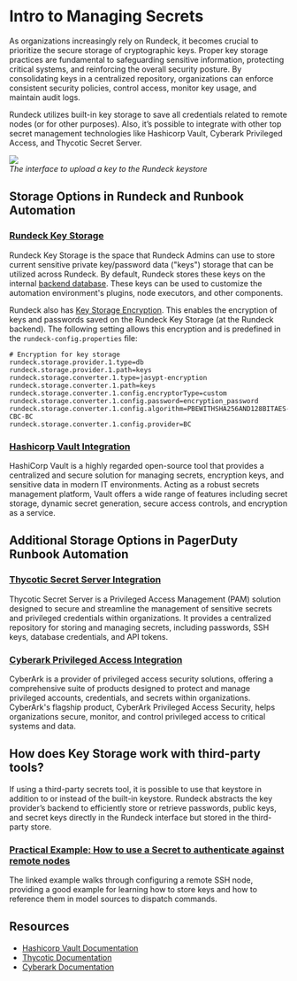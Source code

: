 # Intro to Managing Secrets
As organizations increasingly rely on Rundeck, it becomes crucial to prioritize the secure storage of cryptographic keys. Proper key storage practices are fundamental to safeguarding sensitive information, protecting critical systems, and reinforcing the overall security posture. By consolidating keys in a centralized repository, organizations can enforce consistent security policies, control access, monitor key usage, and maintain audit logs.

Rundeck utilizes built-in key storage to save all credentials related to remote nodes (or for other purposes). Also, it’s possible to integrate with other top secret management technologies like Hashicorp Vault, Cyberark Privileged Access, and Thycotic Secret Server.

![](/assets/img/secrets-1.png)<br>
_The interface to upload a key to the Rundeck keystore_

## Storage Options in Rundeck and Runbook Automation

### [Rundeck Key Storage](/manual/key-storage/index.md#rundeck-key-storage)
Rundeck Key Storage is the space that Rundeck Admins can use to store current sensitive private key/password data ("keys") storage that can be utilized across Rundeck. By default, Rundeck stores these keys on the internal [backend database](/administration/configuration/database/#database-overview). These keys can be used to customize the automation environment's plugins, node executors, and other components.

Rundeck also has [Key Storage Encryption](/administration/configuration/plugins/bundled-plugins.md#jasypt-encryption-plugin). This enables the encryption of keys and passwords saved on the Rundeck Key Storage (at the Rundeck backend). The following setting allows this encryption and is predefined in the `rundeck-config.properties` file:

```
# Encryption for key storage
rundeck.storage.provider.1.type=db
rundeck.storage.provider.1.path=keys
rundeck.storage.converter.1.type=jasypt-encryption
rundeck.storage.converter.1.path=keys
rundeck.storage.converter.1.config.encryptorType=custom
rundeck.storage.converter.1.config.password=encryption_password
rundeck.storage.converter.1.config.algorithm=PBEWITHSHA256AND128BITAES-CBC-BC
rundeck.storage.converter.1.config.provider=BC
```

### [Hashicorp Vault Integration](/learning/howto/vault-integration.md#how-to-integrate-hashicorp-vault)
HashiCorp Vault is a highly regarded open-source tool that provides a centralized and secure solution for managing secrets, encryption keys, and sensitive data in modern IT environments. Acting as a robust secrets management platform, Vault offers a wide range of features including secret storage, dynamic secret generation, secure access controls, and encryption as a service.

## Additional Storage Options in PagerDuty Runbook Automation

### [Thycotic Secret Server Integration](/manual/key-storage/storage-plugins/thycotic-storage.md#thycotic-storage-plugin-enterprise)
Thycotic Secret Server is a Privileged Access Management (PAM) solution designed to secure and streamline the management of sensitive secrets and privileged credentials within organizations. It provides a centralized repository for storing and managing secrets, including passwords, SSH keys, database credentials, and API tokens. 

### [Cyberark Privileged Access Integration](/manual/key-storage/storage-plugins/cyberark-storage.md#cyberark-key-storage-plugin-enterprise)
CyberArk is a provider of privileged access security solutions, offering a comprehensive suite of products designed to protect and manage privileged accounts, credentials, and secrets within organizations. CyberArk's flagship product, CyberArk Privileged Access Security, helps organizations secure, monitor, and control privileged access to critical systems and data.

## How does Key Storage work with third-party tools?
If using a third-party secrets tool, it is possible to use that keystore in addition to or instead of the built-in keystore.  Rundeck abstracts the key provider’s backend to efficiently store or retrieve passwords, public keys, and secret keys directly in the Rundeck interface but stored in the third-party store.

### [Practical Example: How to use a Secret to authenticate against remote nodes](/learning/howto/ssh-on-linux-nodes.md#using-ssh-on-linux-unix-nodes)
The linked example walks through configuring a remote SSH node, providing a good example for learning how to store keys and how to reference them in model sources to dispatch commands. 

## Resources
* [Hashicorp Vault Documentation](https://developer.hashicorp.com/vault/docs?product_intent=vault)
* [Thycotic Documentation](https://docs.thycotic.com/ss/current)
* [Cyberark Documentation](https://docs.cyberark.com/Product-Doc/OnlineHelp/Portal/Content/Resources/_TopNav/cc_Portal.htm)